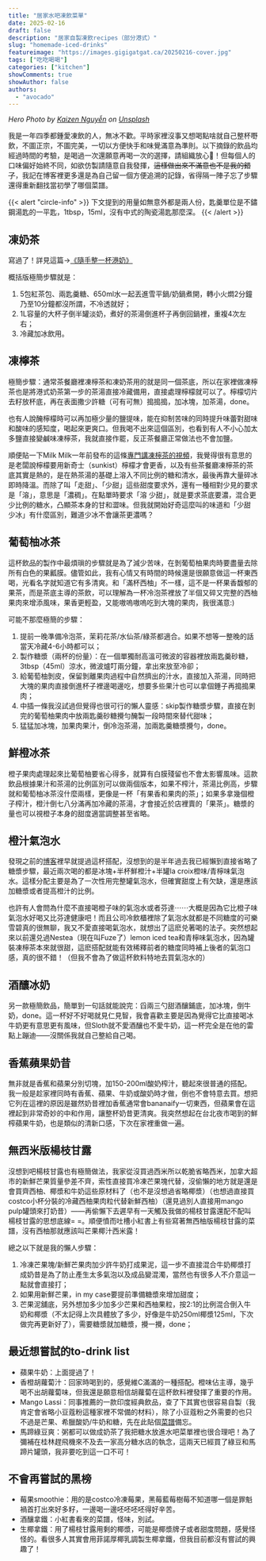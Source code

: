 ```yaml
---
title: "居家水吧凍飲菜單"
date: 2025-02-16
draft: false
description: "居家自製凍飲recipes（部分港式）"
slug: "homemade-iced-drinks"
featureimage: "https://images.gigigatgat.ca/20250216-cover.jpg"
tags: ["吃吃喝喝"]
categories: ["kitchen"]
showComments: true
showAuthor: false
authors:
  - "avocado"
---
```

_Hero Photo by <a href="https://unsplash.com/@kaizennguyen?utm_content=creditCopyText&utm_medium=referral&utm_source=unsplash">Kaizen Nguyễn</a> on <a href="https://unsplash.com/photos/six-clear-glass-mason-jars-filled-with-juice-on-black-table-jcLcWL8D7AQ?utm_content=creditCopyText&utm_medium=referral&utm_source=unsplash">Unsplash</a>_
      
我是一年四季都鍾愛凍飲的人，無冰不歡。平時家裡沒事又想喝點啥就自己整杯嘢飲，不圖正宗，不圖完美，一切以方便快手和味覺滿意為準則。以下摘錄的飲品均經過時間的考驗，是喝過一次還願意再喝一次的選擇，請組織放心🫡！但每個人的口味偏好始終不同，如欲仿製請隨意自我發揮，~~這樣做出來不滿意也不是我的錯了~~，我記在博客裡更多還是為自己留一個方便追溯的記錄，省得隔一陣子忘了步驟還得重新翻找當初學了哪個菜譜。

{{< alert "circle-info" >}}
下文提到的用量如無意外都是兩人份，匙羹單位是不鏽鋼湯匙的一平匙，1tbsp，15ml，沒有中式的陶瓷湯匙那麼深。
{{< /alert >}}
## 凍奶茶
寫過了！詳見這篇->[《隨手整一杯港奶》](https://www.gigigatgat.ca/posts/hk-milktea/)

概括版極簡步驟就是：
1. 5包紅茶包、兩匙羹糖、650ml水一起丟進雪平鍋/奶鍋煮開，轉小火燜2分鐘乃至10分鐘都沒所謂，不冷透就好；
2. 1L容量的大杯子倒半罐淡奶，煮好的茶湯倒進杯子再倒回鍋裡，重複4次左右；
3. 冷藏加冰飲用。
## 凍檸茶
極簡步驟：通常茶餐廳裡凍檸茶和凍奶茶用的就是同一個茶底，所以在家裡做凍檸茶也是將港式奶茶第一步的茶湯直接冷藏備用，直接處理檸檬就可以了。檸檬切片去籽放杯底，再在表面撒少許糖（可有可無）搗搗搗，加冰塊，加茶湯，done。

也有人說醃檸檬時可以再加極少量的鹽提味，能在抑制苦味的同時提升味蕾對甜味和酸味的感知度，喝起來更爽口。但我喝不出來這個區別，也看到有人不小心加太多鹽直接變鹹味凍檸茶，我就直接作罷，反正茶餐廳正常做法也不會加鹽。

順便貼一下Milk Milk一年前發布的這條[專門講凍檸茶的視頻](https://www.youtube.com/watch?v=eXIB9ZT-h04)，我覺得很有意思的是老闆說檸檬要用新奇士（sunkist）檸檬才會更香，以及有些茶餐廳凍檸茶的茶底其實是熱的，是在熱茶湯的基礎上溶入不同比例的糖和清水，最後再靠大量碎冰即時降溫。而除了叫「走甜」、「少甜」這些甜度要求外，還有一種相對少見的要求是「溶」，意思是「濃稠」。在點單時要求「溶 少甜」，就是要求茶底要濃，混合更少比例的糖水，凸顯茶本身的甘和澀味。但我就開始好奇這麼叫的味道和「少甜 少冰」有什麼區別，難道少冰不會讓茶更濃嗎？
## 葡萄柚冰茶
這杯飲品的製作中最煩瑣的步驟就是為了減少苦味，在剝葡萄柚果肉時要盡量去除所有白色的果瓤膜。儘管如此，我有心情又有時間的時候還是很願意做這一杯東西喝，光看名字就知道它有多清爽。和「滿杯西柚」不一樣，這不是一杯果香馥郁的果茶，而是茶底主導的茶飲，可以理解為一杯冷泡茶裡放了半個又碎又完整的西柚果肉來增添風味，果香更輕盈，又能嗷嗚嗷嗚吃到大塊的果肉，我很滿意:)

可能不那麼極簡的步驟：
1. 提前一晚準備冷泡茶，茉莉花茶/水仙茶/綠茶都適合。如果不想等一整晚的話當天冷藏4-6小時都可以；
2. 製作糖漿（兩杯的份量）：在一個單獨耐高溫可微波的容器裡放兩匙羹砂糖，3tbsp（45ml）涼水，微波爐叮兩分鐘，拿出來放至冷卻；
4. 給葡萄柚剝皮，保留剝離果肉過程中自然擠出的汁水，直接加入茶湯，同時把大塊的果肉直接倒進杯子裡邊喝邊吃，想要多些果汁也可以拿個錘子再搗搗果肉；
5. 中插一條我沒試過但覺得也很可行的懶人靈感：skip製作糖漿步驟，直接在剝完的葡萄柚果肉中放兩匙羹砂糖攪勻醃製一段時間來替代甜味；
6. 猛猛加冰塊，加果肉果汁，倒冷泡茶湯，加兩匙羹糖漿攪勻，done。
## 鮮橙冰茶
橙子果肉處理起來比葡萄柚要省心得多，就算有白膜殘留也不會太影響風味。這款飲品根據果汁和茶湯的比例區別可以做兩個版本，如果不榨汁，茶湯比例高，步驟就和葡萄柚冰茶沒什麼兩樣，更像是一杯「有果香和果肉的茶」；如果多拿幾個橙子榨汁，橙汁倒七八分滿再加冷藏的茶湯，才會接近於店裡賣的「果茶」。糖漿的量也可以視橙子本身的甜度適當調整甚至省略。
## 橙汁氣泡水
發現之前的[博客](https://www.gigigatgat.ca/posts/jun-2024-recap/#%E6%90%97%E9%BC%93%E7%89%B9%E9%A3%B2%E6%90%AD%E9%85%8D)裡早就提過這杯搭配，沒想到的是半年過去我已經懶到直接省略了糖漿步驟，最近兩次喝的都是冰塊+半杯鮮橙汁+半罐la croix橙味/青檸味氣泡水。這樣分配主要是為了一次性用完整罐氣泡水，但確實甜度上有欠缺，還是應該加糖漿或者提高橙汁的比例。

也許有人會問為什麼不直接喝橙子味的氣泡水或者芬達⋯⋯大概是因為它比橙子味氣泡水好喝又比芬達健康吧！而且公司冷飲櫃裡除了氣泡水就都是不同糖度的可樂雪碧真的很無聊，我又不愛直接喝氣泡水，就想出了這麽兑著喝的法子。突然想起來以前還兑過Nestea（現在叫Fuze了）lemon iced tea和青檸味氣泡水，因為罐裝凍檸茶本來就很甜，這麽搭配就能有效稀釋前者的糖度同時補上後者的氣泡口感，真的很不錯！（但我不會為了做這杯飲料特地去買氣泡水的）
## 酒釀冰奶
另一款極簡飲品，簡單到一句話就能說完：舀兩三勺甜酒釀鋪底，加冰塊，倒牛奶，done。這一杯好不好喝就見仁見智，我會喜歡主要是因為覺得它比直接喝冰牛奶更有意思更有風味，但Sloth就不愛酒釀也不愛牛奶，這一杯完全是在他的雷點上蹦迪——沒關係我就自己整給自己喝。
## 香蕉蘋果奶昔
無非就是香蕉和蘋果分別切塊，加150-200ml酸奶榨汁，聽起來很普通的搭配。我一般是趁家裡同時有香蕉、蘋果、牛奶或酸奶時才做，倒也不會特意去買。想把它列在這裡的原因是雖然奶昔裡加香蕉通常會bananaify一切東西，但蘋果會在這裡起到非常奇妙的中和作用，讓整杯奶昔更清爽。我突然想起在台北夜市喝到的鮮榨蘋果牛奶，也是類似的清新口感，下次在家裡重做一遍。
## 無西米版楊枝甘露
沒想到吧楊枝甘露也有極簡做法，我家從沒買過西米所以乾脆省略西米，加拿大超市的新鮮芒果質量參差不齊，索性直接買冷凍芒果塊代替，沒偷懶的地方就是還是會買齊西柚、椰漿和牛奶這些原材料了（也不是沒想過省略椰漿）（也想過直接買costco小杯分裝的冷藏西柚果肉粒代替新鮮西柚）（還見過別人直接用mango pulp罐頭來打奶昔）——再偷懶下去遲早有一天觸及我做的楊枝甘露還配不配叫楊枝甘露的思想底線= =。順便憤而吐槽小紅書上有些寫著無西柚版楊枝甘露的菜譜，沒有西柚那就應該叫芒果椰汁西米露！

總之以下就是我的懶人步驟：
1. 冷凍芒果塊/新鮮芒果肉加少許牛奶打成果泥，這一步不直接混合牛奶椰漿打成奶昔是為了防止產生太多氣泡以及成品變混濁，當然也有很多人不介意這一點就會直接打；
2. 如果用新鮮芒果，in my case要提前準備糖漿來增加甜度；
3. 芒果泥舖底，另外想加多少加多少芒果和西柚果粒，按2:1的比例混合倒入牛奶和椰漿（不太記得上次具體放了多少，好像是牛奶250ml椰漿125ml，下次做完再更新好了），需要糖漿就加糖漿，攪一攪，done；
## 最近想嘗試的to-drink list
- 蘋果牛奶：上面提過了！
- 香橙胡蘿蔔汁：回家時喝到的，感覺維C滿滿的一種搭配。橙味佔主導，幾乎喝不出胡蘿蔔味，但我還是願意相信胡蘿蔔在這杯飲料裡發揮了重要的作用。
- Mango Lassi：同事推薦的一款印度經典飲品，查了下其實也很容易自製（我肯定會省略小豆蔻粉這種家裡不常備的材料），除了小豆蔻粉之外需要的也只不過是芒果、希臘酸奶/牛奶和糖，先在此貼個[菜譜](https://www.indianhealthyrecipes.com/mango-lassi-recipe/)備忘。
- 馬蹄綠豆爽：粥都可以做成奶茶了我把糖水放進水吧菜單裡也很合理吧！為了彌補在桂林趕飛機來不及去一家高分糖水店的執念，這兩天已經買了綠豆和馬蹄片罐頭，我非要吃到這一口不可！
## 不會再嘗試的黑榜
- 莓果smoothie：用的是costco冷凍莓果，黑莓藍莓樹莓不知道哪一個是罪魁禍首打出來好多籽，一邊喝一邊呸呸呸呸得好辛苦。
- 酒釀拿鐵：小紅書看來的菜譜，怪味，別試。
- 生椰拿鐵：用了楊枝甘露用剩的椰漿，可能是椰漿牌子或者甜度問題，感覺怪怪的。看很多人其實會用菲諾厚椰乳調製生椰拿鐵，但我目前都沒有嘗試的興趣了！